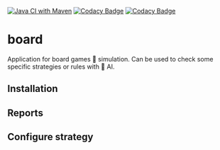 [![Java CI with Maven](https://github.com/rdovgan/board/actions/workflows/maven.yml/badge.svg?branch=master)](https://github.com/rdovgan/board/actions/workflows/maven.yml)
[![Codacy Badge](https://app.codacy.com/project/badge/Grade/034f8ad709284203a7666870c0ec4515)](https://www.codacy.com/gh/rdovgan/board/dashboard?utm_source=github.com&amp;utm_medium=referral&amp;utm_content=rdovgan/board&amp;utm_campaign=Badge_Grade)
[![Codacy Badge](https://app.codacy.com/project/badge/Coverage/034f8ad709284203a7666870c0ec4515)](https://www.codacy.com/gh/rdovgan/board/dashboard?utm_source=github.com&utm_medium=referral&utm_content=rdovgan/board&utm_campaign=Badge_Coverage)
# board

Application for board games 🎲 simulation. Can be used to check some specific strategies or rules with 🤖 AI.

## Installation

## Reports

## Configure strategy
